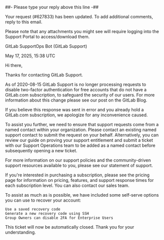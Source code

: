##- Please type your reply above this line -##

Your request (#627833) has been updated. To add additional comments, reply to this email.

Please note that any attachments you might see will require logging into the Support Portal to access/download them.

	

GitLab SupportOps Bot (GitLab Support)

May 17, 2025, 15:38 UTC

Hi there,

Thanks for contacting GitLab Support.

As of 2020-08-15 GitLab Support is no longer processing requests to disable two-factor authentication for free accounts that do not have a GitLab.com subscription, to safeguard the security of our users. For more information about this change please see our post on the GitLab Blog.

If you believe this response was sent in error and you already hold a GitLab.com subscription, we apologize for any inconvenience caused.

To assist you further, we need to ensure that support requests come from a named contact within your organization. Please contact an existing named support contact to submit the request on your behalf. Alternatively, you can review our guide on proving your support entitlement and submit a ticket with our Support Operations team to be added as a named contact before subsequently opening a new ticket.

For more information on our support policies and the community-driven support resources available to you, please see our statement of support.

If you're interested in purchasing a subscription, please see the pricing page for information on pricing, features, and support response times for each subscription level. You can also contact our sales team.

To assist as much as is possible, we have included some self-serve options you can use to recover your account:

    Use a saved recovery code
    Generate a new recovery code using SSH
    Group Owners can disable 2FA for Enterprise Users

This ticket will now be automatically closed. Thank you for your understanding.